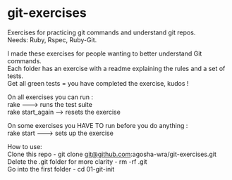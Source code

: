 # git-exercises

Exercises for practicing git commands and understand git repos.  
Needs: Ruby, Rspec, Ruby-Git. 

I made these exercises for people wanting to better understand Git commands.  
Each folder has an exercise with a readme explaining the rules and a set of tests.  
Get all green tests = you have completed the exercise, kudos ! 

On all exercises you can run :  
rake ---> runs the test suite  
rake start_again --> resets the exercise 


On some exercises you HAVE TO run before you do anything :  
rake start ---> sets up the exercise  

How to use:   
Clone this repo - git clone git@github.com:agosha-wra/git-exercises.git  
Delete the .git folder for more clarity - rm -rf .git  
Go into the first folder - cd 01-git-init 
